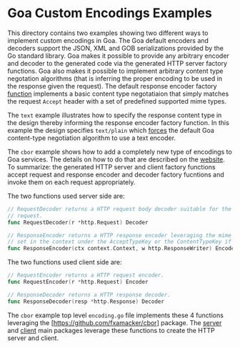 # Goa Custom Encodings Examples

This directory contains two examples showing two different ways to implement
custom encodings in Goa. The Goa default encoders and decoders support the
JSON, XML and GOB serializations provided by the Go standard library. Goa
makes it possible to provide any arbitrary encoder and decoder to the
generated code via the generated HTTP server factory functions. Goa also
makes it possible to implement arbitrary content type negotation algorithms
(that is inferring the proper encoding to be used in the response given the
request). The default response encoder factory
[function](https://github.com/goadesign/goa/blob/v3/http/encoding.go#L99)
implements a basic content type negotatiaion that simply matches the request
`Accept` header with a set of predefined supported mime types.

The `text` example illustrates how to specify the response content type in
the design thereby informing the response encoder factory function. In this
example the design specifies `text/plain` which
[forces](https://github.com/goadesign/goa/blob/v3/http/encoding.go#L109) the
default Goa content-type negotiation algorithm to use a text encoder.

The `cbor` example shows how to add a completely new type of encodings to Goa
services. The details on how to do that are described on the
[website](https://goa.design/implement/encoding/). To summarize: the
generated HTTP server and client factory functions accept request and
response encoder and decoder factory fucntions and invoke them on each
request appropriately.

The two functions used server side are:

```go
// RequestDecoder returns a HTTP request body decoder suitable for the given
// request.
func RequestDecoder(r *http.Request) Decoder 

// ResponseEncoder returns a HTTP response encoder leveraging the mime type
// set in the context under the AcceptTypeKey or the ContentTypeKey if any.
func ResponseEncoder(ctx context.Context, w http.ResponseWriter) Encoder
```

The two functions used client side are:

```go
// RequestEncoder returns a HTTP request encoder.
func RequestEncoder(r *http.Request) Encoder

// ResponseDecoder returns a HTTP response decoder.
func ResponseDecoder(resp *http.Response) Decoder
```

The `cbor` example top level `encoding.go` file implements these 4 functions
leveraging the [https://github.com/fxamacker/cbor] package. The
[server](https://github.com/goadesign/examples/tree/master/encodings/cbor/cmd/cbor/http.go#L32)
and
[client](https://github.com/goadesign/examples/tree/master/encodings/cbor/cmd/cbor-cli/http.go#L28)
main packages leverage these functions to create the HTTP server and client.
